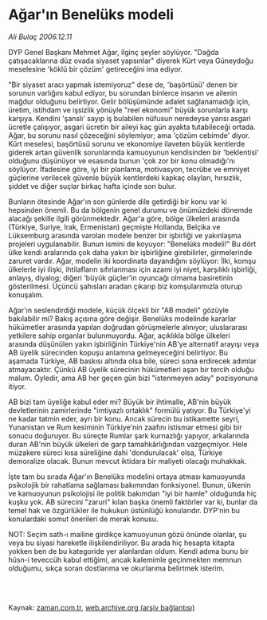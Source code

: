 # Ağar'ın Benelüks modeli

*Ali Bulaç 2006.12.11*

<td class="columnist-detail">
<p>DYP Genel Başkanı Mehmet Ağar, ilginç şeyler söylüyor. "Dağda çatışacaklarına düz ovada siyaset yapsınlar" diyerek Kürt veya Güneydoğu meselesine 'köklü bir çözüm' getireceğini ima ediyor.</p>
<p>
<div id="haberMetinDiv">
<p>"Bir siyaset aracı yapmak istemiyoruz" dese de, 'başörtüsü' denen bir sorunun varlığını kabul ediyor, bu sorundan binlerce insanın ve ailenin mağdur olduğunu belirtiyor. Gelir bölüşümünde adalet sağlanamadığı için, üretim, istihdam ve işsizlik yönüyle "reel ekonomi" büyük sorunlarla karşı karşıya. Kendini 'şanslı' sayıp iş bulabilen nüfusun neredeyse yarısı asgari ücretle çalışıyor, asgari ücretin bir aileyi kaç gün ayakta tutabileceği ortada. Ağar, bu sorunu nasıl çözeceğini söylemiyor; ama 'çözüm cebimde' diyor. Kürt meselesi, başörtüsü sorunu ve ekonomiye ilaveten büyük kentlerde giderek artan güvenlik sorunlarında kamuoyunun kendisinden bir 'beklentisi' olduğunu düşünüyor ve esasında bunun 'çok zor bir konu olmadığı'nı söylüyor. İfadesine göre, iyi bir planlama, motivasyon, tecrübe ve emniyet güçlerine verilecek güvenle büyük kentlerdeki kapkaç olayları, hırsızlık, şiddet ve diğer suçlar birkaç hafta içinde son bulur. 
<p>Bunların ötesinde Ağar'ın son günlerde dile getirdiği bir konu var ki hepsinden önemli. Bu da bölgenin genel durumu ve önümüzdeki dönemde alacağı şekille ilgili görünmektedir. Ağar'a göre, bölge ülkeleri arasında (Türkiye, Suriye, Irak, Ermenistan) geçmişte Hollanda, Belçika ve Lüksemburg arasında varolan modele benzer bir işbirliği ve yakınlaşma projeleri uygulanabilir. Bunun ismini de koyuyor: "Benelüks modeli!" Bu dört ülke kendi aralarında çok daha yakın bir işbirliğine girebilirler, girmelerinde zaruret vardır. Ağar, modelin iki koordinata dayandığını söylüyor: İlki, komşu ülkelerle iyi ilişki, ihtilafların sıfırlanması için azami iyi niyet, karşılıklı işbirliği, anlayış, diyalog; diğeri 'büyük güçler'in oyuncağı olmama basiretinin gösterilmesi. Üçüncü şahısları aradan çıkarıp biz komşularımızla oturup konuşalım. 
<p>Ağar'ın seslendirdiği modele, küçük ölçekli bir "AB modeli" gözüyle bakılabilir mi? Bakış açısına göre değişir. Benelüks modelinde kararlar hükümetler arasında yapılan doğrudan görüşmelerle alınıyor; uluslararası yetkilere sahip organlar bulunmuyordu. Ağar, açıklıkla bölge ülkeleri arasında düşünülen yakın işbirliğinin Türkiye'nin AB'ye alternatif arayışı veya AB üyelik sürecinden kopuşu anlamına gelmeyeceğini belirtiyor. Bu aşamada Türkiye, AB baskısı altında olsa bile, süreci sona erdirecek adımlar atmayacaktır. Çünkü AB üyelik sürecinin hükümetleri aşan bir tercih olduğu malum. Öyledir, ama AB her geçen gün bizi "istenmeyen aday" pozisyonuna itiyor. 
<p>AB bizi tam üyeliğe kabul eder mi? Büyük bir ihtimalle, AB'nin büyük devletlerinin zamirlerinde "imtiyazlı ortaklık" formülü yatıyor. Bu Türkiye'yi ne kadar tatmin eder, ayrı bir konu. Ancak sürecin bu istikamette seyri, Yunanistan ve Rum kesiminin Türkiye'nin zaafını istismar etmesi gibi bir sonucu doğuruyor. Bu süreçte Rumlar şark kurnazlığı yapıyor, arkalarında duran AB'nin büyük ülkeleri de garp tamahkârlığından vazgeçmiyor. Hele müzakere süreci kısa süreliğine dahi 'dondurulacak' olsa, Türkiye demoralize olacak. Bunun mevcut iktidara bir maliyeti olacağı muhakkak. 
<p>İşte tam bu sırada Ağar'ın Benelüks modelini ortaya atması kamuoyunda psikolojik bir rahatlama sağlaması bakımından fonksiyonel. Bunun, ülkenin ve kamuoyunun psikolojisi ile politik bakımdan "iyi bir hamle" olduğunda hiç kuşku yok. AB sürecini "zaruri" kılan başka önemli faktörler var ki, bunlar da temel hak ve özgürlükler ile hukukun üstünlüğü konularıdır. DYP'nin bu konulardaki somut önerileri de merak konusu. 
<p>NOT: Seçim sath-ı mailine girdikçe kamuoyunun gözü önünde olanlar, şu veya bu siyasi hareketle ilişkilendiriliyor. Bu arada hiç hesapta kitapta yokken ben de bu kategoride yer alanlardan oldum. Kendi adıma bunu bir hüsn-i teveccüh kabul ettiğimi, ancak kalemimle geçinmekten memnun olduğumu, sıkça soran dostlarıma ve okurlarıma belirtmek isterim. </p></p></p></p></p></p></div>
</p>


<p><br>
		 </br></p></td>

Kaynak: [zaman.com.tr](http://zaman.com.tr/yazar.do?yazino=469487), [web.archive.org (arşiv bağlantısı)](http://web.archive.org/web/20120315030338/http://www.zaman.com.tr/yazar.do?yazino=469487)
